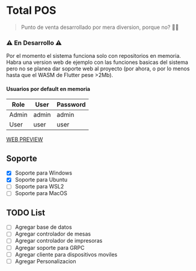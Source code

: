 # Total POS

> Punto de venta desarrollado por mera diversion, porque no? 🤷‍♂️

### ⚠️ En Desarrollo ⚠️

Por el momento el sistema funciona solo con repositorios en memoria.
Habra una version web de ejemplo con las funciones basicas del sistema pero no se planea dar soporte web al proyecto (por ahora, o por lo menos hasta que el WASM de Flutter pese >2Mb).

#### Usuarios por default en memoria

| Role         | User      |  Password  |
|--------------|-----------|------------|
| Admin        | admin     | admin      |
| User         | user      | user       |


[WEB PREVIEW](https://total-3r4jyl7qo-ushieru.vercel.app/)

## Soporte

* [X] Soporte para Windows
* [X] Soporte para Ubuntu
* [ ] Soporte para WSL2
* [ ] Soporte para MacOS

## TODO List

* [ ] Agregar base de datos
* [ ] Agregar controlador de mesas
* [ ] Agregar controlador de impresoras
* [ ] Agregar soporte para GRPC
* [ ] Agregar cliente para dispositivos moviles
* [ ] Agregar Personalizacion
